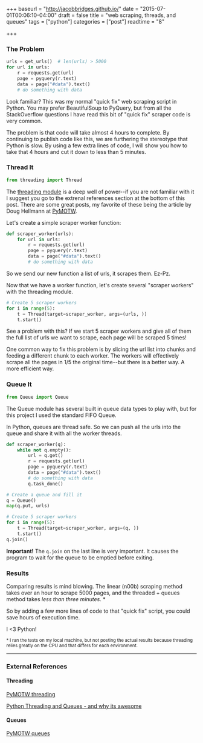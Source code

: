 +++
baseurl = "http://jacobbridges.github.io/"
date = "2015-07-01T00:06:10-04:00"
draft = false
title = "web scraping, threads, and queues"
tags = ["python"]
categories = ["post"]
readtime = "8"

+++

### The Problem

```python
urls = get_urls()  # len(urls) > 5000
for url in urls:
    r = requests.get(url)
    page = pyquery(r.text)
    data = page("#data").text()
    # do something with data
```

Look familiar? This was my normal "quick fix" web scraping script in Python. You may prefer BeautifulSoup to PyQuery, but from all the StackOverflow questions I have read this bit of "quick fix" scraper code is very common.

The problem is that code will take almost 4 hours to complete. By continuing to publish code like this, we are furthering the stereotype that Python is slow. By using a few extra lines of code, I will show you how to take that 4 hours and cut it down to less than 5 minutes.

### Thread It

```python
from threading import Thread
```

The [threading module](https://docs.python.org/2/library/threading.html) is a deep well of power--if you are not familiar with it I suggest you go to the extrenal references section at the bottom of this post. There are some great  posts, my favorite of these being the article by Doug Hellmann at [PyMOTW](http://pymotw.com/2/about.html).

Let's create a simple scraper worker function:

```python
def scraper_worker(urls):
    for url in urls:
        r = requests.get(url)
        page = pyquery(r.text)
        data = page("#data").text()
        # do something with data
```

So we send our new function a list of urls, it scrapes them. Ez-Pz.

Now that we have a worker function, let's create several "scraper workers" with the threading module.

```python
# Create 5 scraper workers
for i in range(5):
    t = Thread(target=scraper_worker, args=(urls, ))
    t.start()
```

See a problem with this? If we start 5 scraper workers and give all of them the full list of urls we want to scrape, each page will be scraped 5 times!

One common way to fix this problem is by slicing the url list into chunks and feeding a different chunk to each worker. The workers will effectively scrape all the pages in 1/5 the original time--but there is a better way. A more efficient way. 

### Queue It

```python
from Queue import Queue
```

The Queue module has several built in queue data types to play with, but for this project I used the standard FIFO Queue. 

In Python, queues are thread safe. So we can push all the urls into the queue and share it with all the worker threads.

```python
def scraper_worker(q):
    while not q.empty():
        url = q.get()
        r = requests.get(url)
        page = pyquery(r.text)
        data = page("#data").text()
        # do something with data
        q.task_done()

# Create a queue and fill it
q = Queue()
map(q.put, urls)

# Create 5 scraper workers
for i in range(5):
    t = Thread(target=scraper_worker, args=(q, ))
    t.start()
q.join()
```

**Important!** The `q.join` on the last line is very important. It causes the program to wait for the queue to be emptied before exiting.

### Results

Comparing results is mind blowing. The linear (n00b) scraping method takes over an hour to scrape 5000 pages, and the threaded + queues method takes *less than three minutes*. *

So by adding a few more lines of code to that "quick fix" script, you could save hours of execution time. 

I <3 Python!

<sub>* I ran the tests on my local machine, but not posting the actual results because threading relies greatly on the CPU and that differs for each environment.</sub>

----

### External References

#### Threading

[PyMOTW threading](http://pymotw.com/2/threading/)

[Python Threading and Queues - and why its awesome](http://lonelycode.com/2011/02/04/python-threading-and-queues-and-why-its-awesome/)

#### Queues

[PyMOTW queues](http://pymotw.com/2/Queue/)


